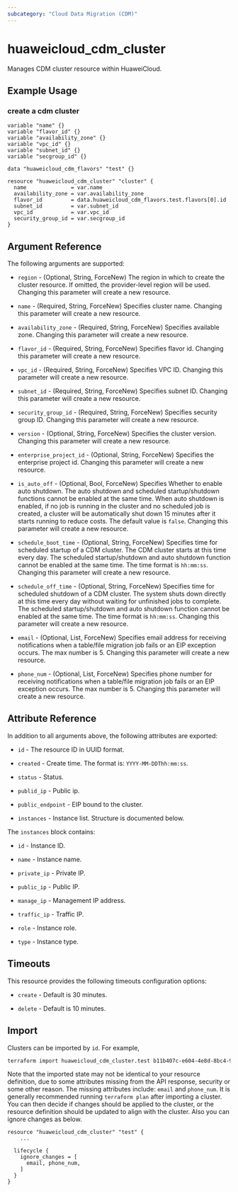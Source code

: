 ```yaml
---
subcategory: "Cloud Data Migration (CDM)"
---
```


# huaweicloud_cdm_cluster

Manages CDM cluster resource within HuaweiCloud.

## Example Usage

### create a cdm cluster

```hcl
variable "name" {}
variable "flavor_id" {}
variable "availability_zone" {}
variable "vpc_id" {}
variable "subnet_id" {}
variable "secgroup_id" {}

data "huaweicloud_cdm_flavors" "test" {}

resource "huaweicloud_cdm_cluster" "cluster" {
  name              = var.name
  availability_zone = var.availability_zone
  flavor_id         = data.huaweicloud_cdm_flavors.test.flavors[0].id
  subnet_id         = var.subnet_id
  vpc_id            = var.vpc_id
  security_group_id = var.secgroup_id
}
```

## Argument Reference

The following arguments are supported:

* `region` - (Optional, String, ForceNew) The region in which to create the cluster resource. If omitted, the
  provider-level region will be used. Changing this parameter will create a new resource.

* `name` - (Required, String, ForceNew) Specifies cluster name. Changing this parameter will create a new resource.

* `availability_zone` - (Required, String, ForceNew) Specifies available zone.
  Changing this parameter will create a new resource.

* `flavor_id` - (Required, String, ForceNew) Specifies flavor id. Changing this parameter will create a new resource.

* `vpc_id` - (Required, String, ForceNew) Specifies VPC ID. Changing this parameter will create a new resource.

* `subnet_id` - (Required, String, ForceNew) Specifies subnet ID. Changing this parameter will create a new resource.

* `security_group_id` - (Required, String, ForceNew) Specifies security group ID.
 Changing this parameter will create a new resource.

* `version` - (Optional, String, ForceNew) Specifies the cluster version. Changing this parameter will create a new resource.

* `enterprise_project_id` - (Optional, String, ForceNew) Specifies the enterprise project id.
 Changing this parameter will create a new resource.

* `is_auto_off` - (Optional, Bool, ForceNew) Specifies Whether to enable auto shutdown. The auto shutdown and scheduled
 startup/shutdown functions cannot be enabled at the same time. When auto shutdown is enabled, if no job is running in
  the cluster and no scheduled job is created, a cluster will be automatically shut down 15 minutes after it starts
   running to reduce costs. The default value is `false`. Changing this parameter will create a new resource.

* `schedule_boot_time` - (Optional, String, ForceNew) Specifies time for scheduled startup of a CDM cluster.
 The CDM cluster starts at this time every day. The scheduled startup/shutdown and auto shutdown function cannot be
  enabled at the same time. The time format is `hh:mm:ss`. Changing this parameter will create a new resource.

* `schedule_off_time` - (Optional, String, ForceNew) Specifies time for scheduled shutdown of a CDM cluster.
 The system shuts down directly at this time every day without waiting for unfinished jobs to complete.
 The scheduled startup/shutdown and auto shutdown function cannot be enabled at the same time.
  The time format is `hh:mm:ss`. Changing this parameter will create a new resource.

* `email` - (Optional, List, ForceNew) Specifies email address for receiving notifications when a table/file migration
 job fails or an EIP exception occurs. The max number is 5. Changing this parameter will create a new resource.

* `phone_num` - (Optional, List, ForceNew) Specifies phone number for receiving notifications when a table/file
 migration job fails or an EIP exception occurs. The max number is 5. Changing this parameter will create a new resource.

## Attribute Reference

In addition to all arguments above, the following attributes are exported:

* `id` -  The resource ID in UUID format.

* `created` - Create time. The format is: `YYYY-MM-DDThh:mm:ss`.

* `status` - Status.

* `publid_ip` - Public ip.

* `public_endpoint` - EIP bound to the cluster.

* `instances` - Instance list. Structure is documented below.

The `instances` block contains:

* `id` - Instance ID.

* `name` - Instance name.

* `private_ip` - Private IP.

* `public_ip` - Public IP.

* `manage_ip` - Management IP address.

* `traffic_ip` - Traffic IP.

* `role` - Instance role.

* `type` - Instance type.

## Timeouts

This resource provides the following timeouts configuration options:

* `create` - Default is 30 minutes.

* `delete` - Default is 10 minutes.

## Import

Clusters can be imported by `id`. For example,

```bash
terraform import huaweicloud_cdm_cluster.test b11b407c-e604-4e8d-8bc4-92398320b847
```

Note that the imported state may not be identical to your resource definition, due to some attributes missing from the
API response, security or some other reason. The missing attributes include: `email` and `phone_num`.
 It is generally recommended running `terraform plan` after importing a cluster.
 You can then decide if changes should be applied to the cluster, or the resource definition
should be updated to align with the cluster. Also you can ignore changes as below.

```hcl
resource "huaweicloud_cdm_cluster" "test" {
    ...

  lifecycle {
    ignore_changes = [
      email, phone_num,
    ]
  }
}
```
